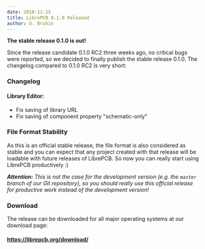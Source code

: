 ```yaml
---
date: 2018-11-25
title: LibrePCB 0.1.0 Released
author: U. Bruhin
---
```


**The stable release 0.1.0 is out!**

Since the release candidate 0.1.0 RC2 three weeks ago, no critical bugs were
reported, so we decided to finally publish the stable release 0.1.0. The
changelog compared to 0.1.0 RC2 is very short:


### Changelog

#### Library Editor:
- Fix saving of library URL
- Fix saving of component property "schematic-only"


### File Format Stability

As this is an official stable release, the file format is also considered as
stable and you can expect that any project created with that release will be
loadable with future releases of LibrePCB. So now you can really start using
LibrePCB productively :)

***Attention:*** *This is not the case for the development version (e.g. the
`master` branch of our Git repository), so you should really use this official
release for productive work instead of the development version!*


### Download

The release can be downloaded for all major operating systems at our download
page:

#### https://librepcb.org/download/

